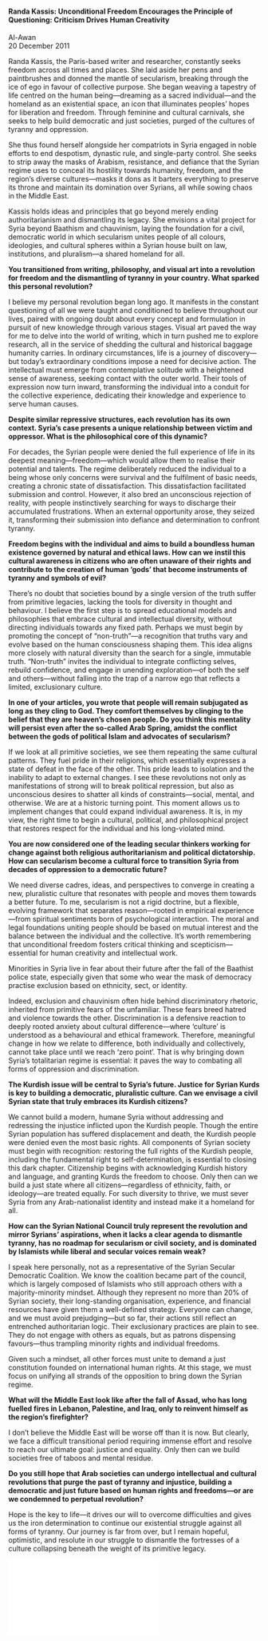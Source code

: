 <h4>Randa Kassis: Unconditional Freedom Encourages the Principle of Questioning: Criticism Drives Human Creativity</h4>

Al-Awan  
20 December 2011  

Randa Kassis, the Paris-based writer and researcher, constantly seeks freedom across all times and places. She laid aside her pens and paintbrushes and donned the mantle of secularism, breaking through the ice of ego in favour of collective purpose. She began weaving a tapestry of life centred on the human being—dreaming as a sacred individual—and the homeland as an existential space, an icon that illuminates peoples’ hopes for liberation and freedom. Through feminine and cultural carnivals, she seeks to help build democratic and just societies, purged of the cultures of tyranny and oppression.

She thus found herself alongside her compatriots in Syria engaged in noble efforts to end despotism, dynastic rule, and single-party control. She seeks to strip away the masks of Arabism, resistance, and defiance that the Syrian regime uses to conceal its hostility towards humanity, freedom, and the region’s diverse cultures—masks it dons as it barters everything to preserve its throne and maintain its domination over Syrians, all while sowing chaos in the Middle East.

Kassis holds ideas and principles that go beyond merely ending authoritarianism and dismantling its legacy. She envisions a vital project for Syria beyond Baathism and chauvinism, laying the foundation for a civil, democratic world in which secularism unites people of all colours, ideologies, and cultural spheres within a Syrian house built on law, institutions, and pluralism—a shared homeland for all.

<b>You transitioned from writing, philosophy, and visual art into a revolution for freedom and the dismantling of tyranny in your country. What sparked this personal revolution?</b>

I believe my personal revolution began long ago. It manifests in the constant questioning of all we were taught and conditioned to believe throughout our lives, paired with ongoing doubt about every concept and formulation in pursuit of new knowledge through various stages. Visual art paved the way for me to delve into the world of writing, which in turn pushed me to explore research, all in the service of shedding the cultural and historical baggage humanity carries. In ordinary circumstances, life is a journey of discovery—but today’s extraordinary conditions impose a need for decisive action. The intellectual must emerge from contemplative solitude with a heightened sense of awareness, seeking contact with the outer world. Their tools of expression now turn inward, transforming the individual into a conduit for the collective experience, dedicating their knowledge and experience to serve human causes.

<b>Despite similar repressive structures, each revolution has its own context. Syria’s case presents a unique relationship between victim and oppressor. What is the philosophical core of this dynamic?</b>

For decades, the Syrian people were denied the full experience of life in its deepest meaning—freedom—which would allow them to realise their potential and talents. The regime deliberately reduced the individual to a being whose only concerns were survival and the fulfilment of basic needs, creating a chronic state of dissatisfaction. This dissatisfaction facilitated submission and control. However, it also bred an unconscious rejection of reality, with people instinctively searching for ways to discharge their accumulated frustrations. When an external opportunity arose, they seized it, transforming their submission into defiance and determination to confront tyranny.

<b>Freedom begins with the individual and aims to build a boundless human existence governed by natural and ethical laws. How can we instil this cultural awareness in citizens who are often unaware of their rights and contribute to the creation of human ‘gods’ that become instruments of tyranny and symbols of evil?</b>

There’s no doubt that societies bound by a single version of the truth suffer from primitive legacies, lacking the tools for diversity in thought and behaviour. I believe the first step is to spread educational models and philosophies that embrace cultural and intellectual diversity, without directing individuals towards any fixed path. Perhaps we must begin by promoting the concept of “non-truth”—a recognition that truths vary and evolve based on the human consciousness shaping them. This idea aligns more closely with natural diversity than the search for a single, immutable truth. “Non-truth” invites the individual to integrate conflicting selves, rebuild confidence, and engage in unending exploration—of both the self and others—without falling into the trap of a narrow ego that reflects a limited, exclusionary culture.

<b>In one of your articles, you wrote that people will remain subjugated as long as they cling to God. They comfort themselves by clinging to the belief that they are heaven’s chosen people. Do you think this mentality will persist even after the so-called Arab Spring, amidst the conflict between the gods of political Islam and advocates of secularism?</b>

If we look at all primitive societies, we see them repeating the same cultural patterns. They fuel pride in their religions, which essentially expresses a state of defeat in the face of the other. This pride leads to isolation and the inability to adapt to external changes. I see these revolutions not only as manifestations of strong will to break political repression, but also as unconscious desires to shatter all kinds of constraints—social, mental, and otherwise. We are at a historic turning point. This moment allows us to implement changes that could expand individual awareness. It is, in my view, the right time to begin a cultural, political, and philosophical project that restores respect for the individual and his long-violated mind.

<b>You are now considered one of the leading secular thinkers working for change against both religious authoritarianism and political dictatorship. How can secularism become a cultural force to transition Syria from decades of oppression to a democratic future?</b>

We need diverse cadres, ideas, and perspectives to converge in creating a new, pluralistic culture that resonates with people and moves them towards a better future. To me, secularism is not a rigid doctrine, but a flexible, evolving framework that separates reason—rooted in empirical experience—from spiritual sentiments born of psychological interaction. The moral and legal foundations uniting people should be based on mutual interest and the balance between the individual and the collective. It’s worth remembering that unconditional freedom fosters critical thinking and scepticism—essential for human creativity and intellectual work.

Minorities in Syria live in fear about their future after the fall of the Baathist police state, especially given that some who wear the mask of democracy practise exclusion based on ethnicity, sect, or identity.

Indeed, exclusion and chauvinism often hide behind discriminatory rhetoric, inherited from primitive fears of the unfamiliar. These fears breed hatred and violence towards the other. Discrimination is a defensive reaction to deeply rooted anxiety about cultural difference—where ‘culture’ is understood as a behavioural and ethical framework. Therefore, meaningful change in how we relate to difference, both individually and collectively, cannot take place until we reach ‘zero point’. That is why bringing down Syria’s totalitarian regime is essential: it paves the way to combating all forms of oppression and discrimination.

<b>The Kurdish issue will be central to Syria’s future. Justice for Syrian Kurds is key to building a democratic, pluralistic culture. Can we envisage a civil Syrian state that truly embraces its Kurdish citizens?</b>

We cannot build a modern, humane Syria without addressing and redressing the injustice inflicted upon the Kurdish people. Though the entire Syrian population has suffered displacement and death, the Kurdish people were denied even the most basic rights. All components of Syrian society must begin with recognition: restoring the full rights of the Kurdish people, including the fundamental right to self-determination, is essential to closing this dark chapter. Citizenship begins with acknowledging Kurdish history and language, and granting Kurds the freedom to choose. Only then can we build a just state where all citizens—regardless of ethnicity, faith, or ideology—are treated equally. For such diversity to thrive, we must sever Syria from any Arab-nationalist identity and instead make it a homeland for all.

<b>How can the Syrian National Council truly represent the revolution and mirror Syrians’ aspirations, when it lacks a clear agenda to dismantle tyranny, has no roadmap for secularism or civil society, and is dominated by Islamists while liberal and secular voices remain weak?</b>

I speak here personally, not as a representative of the Syrian Secular Democratic Coalition. We know the coalition became part of the council, which is largely composed of Islamists who still approach others with a majority-minority mindset. Although they represent no more than 20% of Syrian society, their long-standing organisation, experience, and financial resources have given them a well-defined strategy. Everyone can change, and we must avoid prejudging—but so far, their actions still reflect an entrenched authoritarian logic. Their exclusionary practices are plain to see. They do not engage with others as equals, but as patrons dispensing favours—thus trampling minority rights and individual freedoms.

Given such a mindset, all other forces must unite to demand a just constitution founded on international human rights. At this stage, we must focus on unifying all strands of the opposition to bring down the Syrian regime.

<b>What will the Middle East look like after the fall of Assad, who has long fuelled fires in Lebanon, Palestine, and Iraq, only to reinvent himself as the region’s firefighter?</b>

I don’t believe the Middle East will be worse off than it is now. But clearly, we face a difficult transitional period requiring immense effort and resolve to reach our ultimate goal: justice and equality. Only then can we build societies free of taboos and mental residue.

<b>Do you still hope that Arab societies can undergo intellectual and cultural revolutions that purge the past of tyranny and injustice, building a democratic and just future based on human rights and freedoms—or are we condemned to perpetual revolution?</b>

Hope is the key to life—it drives our will to overcome difficulties and gives us the iron determination to continue our existential struggle against all forms of tyranny. Our journey is far from over, but I remain hopeful, optimistic, and resolute in our struggle to dismantle the fortresses of a culture collapsing beneath the weight of its primitive legacy.

![](19.pdf)
<p></p>


